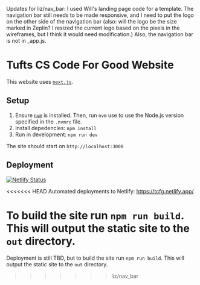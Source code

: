Updates for liz/nav_bar: 
I used Will's landing page code for a template. The navigation bar still needs to be made responsive, and I need to put the logo on the other side of the navigation bar (also: will the logo be the size marked in Zeplin? I resized the current logo based on the pixels in the wireframes, but I think it would need modification.)
Also, the navigation bar is not in _app.js.

# Tufts CS Code For Good Website

This website uses [`next.js`](https://nextjs.org/docs/getting-started).

## Setup
1. Ensure [`nvm`](https://github.com/nvm-sh/nvm) is installed. Then, run `nvm` use to use the Node.js version specified in the `.nvmrc` file.
2. Install depedencies: `npm install`
3. Run in development: `npm run dev`

The site should start on `http://localhost:3000`

## Deployment
[![Netlify Status](https://api.netlify.com/api/v1/badges/6fa8dfa3-8792-4ed6-9caf-0a5f0ebad833/deploy-status)](https://app.netlify.com/sites/tcfg/deploys)

<<<<<<< HEAD
Automated deployments to Netlify: https://tcfg.netlify.app/

To build the site run `npm run build`. This will output the static site to the `out` directory.
=======
Deployment is still TBD, but to build the site run `npm run build`. This will output the static site to the `out` directory.
>>>>>>> liz/nav_bar

